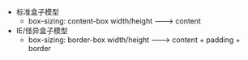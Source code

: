 - 标准盒子模型
    - box-sizing: content-box
    width/height ---> content
- IE/怪异盒子模型
    - box-sizing: border-box
    width/height ---> content + padding + border